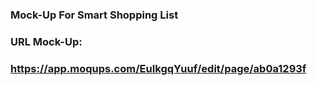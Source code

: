 ### Mock-Up For Smart Shopping List

### URL Mock-Up:
### https://app.moqups.com/EuIkgqYuuf/edit/page/ab0a1293f
